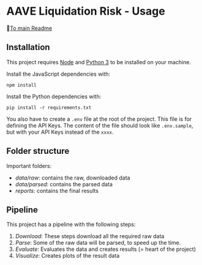 # AAVE Liquidation Risk - Usage

🔗[To main Readme](../README.md)

## Installation

This project requires [Node](https://nodejs.org/en/) and [Python 3](https://www.python.org/downloads/) to be installed on your machine.

Install the JavaScript dependencies with:

```console
npm install
```

Install the Python dependencies with:

```console
pip install -r requirements.txt
```

You also have to create a `.env` file at the root of the project. This file is for defining the API Keys. The content of the file should look like `.env.sample`, but with your API Keys instead of the `xxxx`.

## Folder structure

Important folders:

- *data/raw*: contains the raw, downloaded data
- *data/parsed*: contains the parsed data
- *reports*: contains the final results  

## Pipeline

This project has a pipeline with the following steps:

1. *Download*: These steps download all the required raw data
2. *Parse*: Some of the raw data will be parsed, to speed up the time.
3. *Evaluate*: Evaluates the data and creates results (= heart of the project)
4. *Visualize*: Creates plots of the result data
